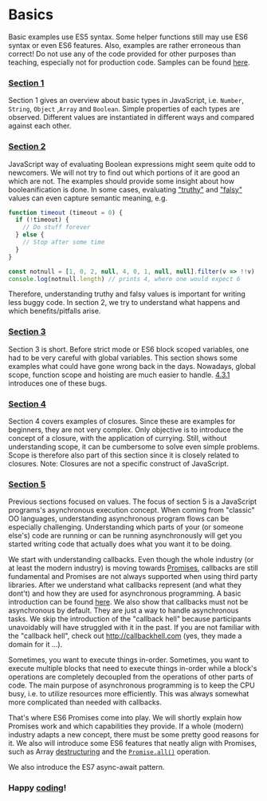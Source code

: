 # Basics

Basic examples use ES5 syntax. Some helper functions still may use ES6 syntax or even ES6 features. Also, examples are 
rather erroneous than correct! Do not use any of the code provided for other purposes than teaching, especially not for 
production code. Samples can be found [here](samples).

### [Section 1](samples/section-1)
Section 1 gives an overview about basic types in JavaScript, i.e. `Number`, `String`, `Object` ,`Array` and `Boolean`.
Simple properties of each types are observed. Different values are instantiated in different ways and compared against
each other. 

### [Section 2](samples/section-2)
JavaScript way of evaluating Boolean expressions might seem quite odd to newcomers. We will not try to find out which
portions of it are good an which are not. The examples should provide some insight about how booleanification is done.
In some cases, evaluating ["truthy"](https://developer.mozilla.org/en-US/docs/Glossary/Truthy) and 
["falsy"](https://developer.mozilla.org/en-US/docs/Glossary/Falsy) values can even capture semantic meaning, e.g.

```javascript
function timeout (timeout = 0) {
  if (!timeout) { 
    // Do stuff forever
  } else {
    // Stop after some time
  }
}

const notnull = [1, 0, 2, null, 4, 0, 1, null, null].filter(v => !!v)
console.log(notnull.length) // prints 4, where one would expect 6
```

Therefore, understanding truthy and falsy values is important for writing less buggy code. In section 2, we try to
understand what happens and which benefits/pitfalls arise. 

### [Section 3](samples/section-3)
Section 3 is short. Before strict mode or ES6 block scoped variables, one had to be very careful with global variables.
This section shows some examples what could have gone wrong back in the days. Nowadays, global scope, function scope 
and hoisting are much easier to handle. [4.3.1](samples/section-4/4_13_closures-currying.js) introduces one of these bugs.
 
### [Section 4](samples/section-4)
Section 4 covers examples of closures. Since these are examples for beginners, they are not very complex. Only objective
is to introduce the concept of a closure, with the application of currying. Still, without understanding scope, it can
be cumbersome to solve even simple problems. Scope is therefore also part of this section since it is closely related
to closures. 
Note: Closures are not a specific construct of JavaScript.

### [Section 5](samples/section-5)
Previous sections focused on values. The focus of section 5 is a JavaScript programs's asynchronous execution concept.
When coming from "classic" OO languages, understanding asynchronous program flows can be especially challenging. 
Understanding which parts of your (or someone else's) code are running or can be running asynchronously will get you 
started writing code that actually does what you want it to be doing.
 
We start with understanding callbacks. Even though the whole industry (or at least the modern industry) is moving towards
[Promises](https://developer.mozilla.org/en-us/docs/Web/JavaScript/Reference/Global_Objects/Promise), callbacks are still
fundamental and Promises are not always supported when using third party libraries. After we understand what callbacks
represent (and what they dont't) and how they are used for asynchronous programming. A basic introduction can be found 
[here](https://nodejs.org/de/docs/guides/blocking-vs-non-blocking). We also show that callbacks must not be asynchronous 
by default. They are just a way to handle asynchronous tasks. We skip the introduction of the "callback hell" because
participants unavoidably will have struggled with it in the past. If you are not familiar with the "callback hell", check
out http://callbackhell.com (yes, they made a domain for it ...).

Sometimes, you want to execute things in-order. Sometimes, you want to execute multiple blocks that need to execute
things in-order while a block's operations are completely decoupled from the operations of other parts of code. The
main purpose of asynchronous programming is to keep the CPU busy, i.e. to utilize resources more efficiently. This was
always somewhat more complicated than needed with callbacks. 

That's where ES6 Promises come into play. We will shortly explain how Promises work and which capabilities they provide. 
If a whole (modern) industry adapts a new concept, there must be some pretty good reasons for it. We also will introduce
some ES6 features that neatly align with Promises, such as Array 
[destructuring](https://developer.mozilla.org/en-US/docs/Web/JavaScript/Reference/Operators/destructuring_assignment) and the 
[`Promise.all()`](https://developer.mozilla.org/en-us/docs/Web/JavaScript/Reference/Global_Objects/Promise/all) operation. 

We also introduce the ES7 async-await pattern. 

### Happy [coding](excercises)!
